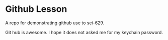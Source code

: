 # Github Lesson

A repo for demonstrating github use to sei-629.

Git hub is awesome. I hope it does not asked me for my keychain password. 
